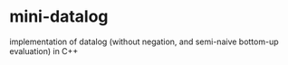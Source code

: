 # mini-datalog
implementation of datalog (without negation, and semi-naive bottom-up evaluation) in C++
